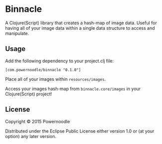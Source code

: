 # Binnacle

A Clojure(Script) library that creates a hash-map of image data. Useful for having all of your image data within a single data structure to access and manipulate.

## Usage

Add the following dependency to your project.clj file:

```
[com.powernoodle/binnacle "0.1.0"]
```

Place all of your images within `resources/images`.

Access your images hash-map from `binnacle.core/images` in your Clojure(Script) project!

## License

Copyright © 2015 Powernoodle

Distributed under the Eclipse Public License either version 1.0 or (at
your option) any later version.
